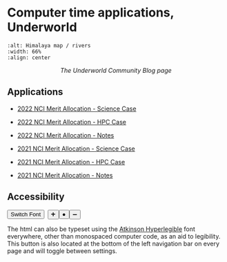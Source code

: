 # Computer time applications, Underworld


```{image} Figures/Images/UWWebsite2021.png
:alt: Himalaya map / rivers
:width: 66%
:align: center
```
<center>

*The Underworld Community Blog page*

</center>


## Applications

 - [2022 NCI Merit Allocation - Science Case](2022/ScienceCase)
 - [2022 NCI Merit Allocation - HPC Case](2022/HistoryWithHPC)
 - [2022 NCI Merit Allocation - Notes](2022/Notes)

 - [2021 NCI Merit Allocation - Science Case](2021/ScienceCase)
 - [2021 NCI Merit Allocation - HPC Case](2021/HistoryWithHPC)
 - [2021 NCI Merit Allocation - Notes](2021/Notes)



## Accessibility

<button type="button" onclick="legibleFontSwitcher()">Switch Font</button>&nbsp;&nbsp;<button type="button" onclick="fontScaler(1.1)">&#10133;</button><button type="button" onclick="fontScaler(0.0)">&#9679;</button><button type="button" onclick="fontScaler(0.909)">&#10134;</button>  


The html can also be typeset using the [Atkinson Hyperlegible](https://brailleinstitute.org/freefont) font everywhere, other than monospaced computer code, as an aid to legibility. This button is also located at the bottom of the left navigation bar on every page and will toggle between settings.
